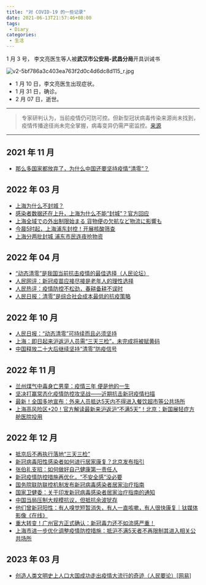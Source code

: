 ```yaml
---
title: "对 COVID-19 的一些记录"
date: 2021-06-13T21:57:46+08:00
tags:
 - Diary
categories:
 - 生活
---
```


1 月 3 号， 李文亮医生等人被**武汉市公安局-武昌分局**开具训诫书

![v2-5bf786a3c403ea763f2d0c4d6dc8d115_r.jpg](https://i.loli.net/2021/06/13/joE7FN1lv56Wu8k.jpg)

 - 1 月 10 日，李文亮医生出现症状。
 - 1 月 31 日，确诊。
 - 2 月 07 日，逝世。

---

> 专家研判认为，当前疫情仍可防可控。但新型冠状病毒传染来源尚未找到，疫情传播途径尚未完全掌握，病毒变异仍需严密监控。[来源](http://www.nhc.gov.cn/yjb/s7860/202001/de5f07afe8054af3ab2a25a61d19ac70.shtml)

---

## 2021 年 11 月

- [那么多国家都放弃了，为什么中国还要坚持疫情“清零”？ ](https://www.sohu.com/a/499895647_516458)

## 2022 年 03 月

- [上海为什么不封城？](https://new.qq.com/rain/a/20220327A06X2Q00)
- [感染者数据还在上升，上海为什么不能“封城”？官方回应](https://finance.sina.com.cn/jjxw/2022-03-27/doc-imcwiwss8339610.shtml)
- [上海全域での外出制限始まる 貨物便の欠航など物流に影響も](https://www3.nhk.or.jp/news/html/20220329/k10013557401000.html)
- [今晨5时起，上海浦东封控！开展核酸筛查](https://www.chinapeace.gov.cn/chinapeace/c100007/2022-03/28/content_12610468.shtml)
- [上海分两批封城 浦东市民连夜抢物资](https://www.epochtimes.com/gb/22/3/27/n13676849.htm)

## 2022 年 04 月

- [“动态清零”是我国当前抗击疫情的最佳选择（人民论坛）](http://opinion.people.com.cn/n1/2022/0413/c1003-32397514.html)
- [人民网评：新冠疫苗应接尽接是老年人的理性选择](http://opinion.people.com.cn/n1/2022/0407/c223228-32393520.html)
- [人民热评：疫情防控不松劲，春耕备耕不误时](http://opinion.people.com.cn/n1/2022/0403/c1003-32391334.html)
- [人民日报：清零”是综合社会成本最低的抗疫策略](https://new.qq.com/rain/a/20220424A01A9800)

## 2022 年 10 月

- [人民日报：“动态清零”可持续而且必须坚持](https://archive.is/ROsOD)
- [上海：即日起来沪返沪人员需“三天三检”，未完成将被赋黄码](https://archive.is/Vd9ko)
- [中国释放二十大后继续坚持“清零”防疫信号](https://www.bbc.com/zhongwen/simp/chinese-news-63230995)

## 2022 年 11 月

- [兰州煤气中毒身亡男童：疫情三年 便是他的一生](https://archive.is/3tnop)
- [坚决打赢常态化疫情防控攻坚战——近期抗击新冠疫情扫描](https://news.cctv.com/2022/11/29/ARTI1TaEExF9z9elPrak8Gwx221129.shtml)
- [最新！全国多地宣布：外来人员抵达5天内不得进入餐饮超市等公共场所](https://baijiahao.baidu.com/s?id=1750341068800247390&wfr=spider&for=pc)
- [上海高风险区+20！官方解读最新来沪返沪“不满5天”！北京：新国展轻症方舱医院投用](http://ish.xinmin.cn/xnjx/2022/11/23/32270642.html)

## 2022 年 12 月

- [抵京后不再执行落地“三天三检”](https://archive.is/5XuvG)
- [新冠病毒阳性感染者如何进行居家康复？北京发布指引](http://health.people.com.cn/n1/2022/1208/c14739-32582776.html)
- [张伯礼支招：如何做好自己健康第一责任人](http://health.people.com.cn/n1/2022/1208/c14739-32582694.html)
- [新冠疫情防控措施再优化，“不安全感”没必要](http://health.people.com.cn/n1/2022/1208/c14739-32582685.html)
- [国务院联防联控机制发布新冠病毒感染者居家治疗指南](http://www.taihainet.com/news/txnews/gnyw/2022-12-08/2668378.html)
- [国家卫健委：关于印发新冠病毒感染者居家治疗指南的通知](https://news.dahe.cn/2022/12-08/1146441.html)
- [中国当局压制大规模抗议，但抵抗余波犹存](https://cn.nytimes.com/china/20221206/china-covid-protests/)
- [他们曾新冠阳性：有人嗅觉短暂消失，有人一直咳嗽，有人很快康复｜钛媒体影像《在线》](https://www.tmtpost.com/6339532.html)
- [重大转变！广州官方正式确认：新冠毒力还不如流感严重！](https://view.inews.qq.com/qr/20221204A05GKG00)
- [上海市进一步优化调整疫情防控措施：抵沪不满5天者不再限制其进入相关公共场所](https://baijiahao.baidu.com/s?id=1751553171605714147&wfr=spider&for=pc)

## 2023 年 03 月
 - [创造人类文明史上人口大国成功走出疫情大流行的奇迹（人民要论）](https://archive.is/YnL8u)[[网易](https://archive.is/rAirU)]